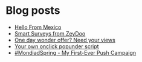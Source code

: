 # Blog posts
<!-- BLOG-POST-LIST:START -->
- [Hello From Mexico](https://afflift.com/f/threads/hello-from-mexico.10506/)
- [Smart Surveys from ZeyDoo](https://afflift.com/f/threads/smart-surveys-from-zeydoo.10505/)
- [One day wonder offer? Need your views](https://afflift.com/f/threads/one-day-wonder-offer-need-your-views.10502/)
- [Your own onclick popunder script](https://afflift.com/f/threads/your-own-onclick-popunder-script.9640/)
- [#MondiadSpring - My First-Ever Push Campaign](https://afflift.com/f/threads/mondiadspring-my-first-ever-push-campaign.10463/)
<!-- BLOG-POST-LIST:END -->
